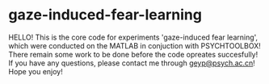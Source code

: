 # gaze-induced-fear-learning
HELLO!
This is the core code for experiments 'gaze-induced fear learning', which were conducted on the MATLAB in conjuction with PSYCHTOOLBOX!
There remain some work to be done before the code opreates succesfully! If you have any questions, please contact me through geyp@psych.ac.cn!
Hope you enjoy!
